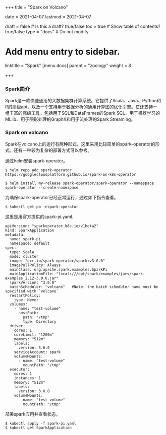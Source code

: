 +++
title =  "Spark on Volcano"

date = 2021-04-07
lastmod = 2021-04-07

draft = false  # Is this a draft? true/false
toc = true  # Show table of contents? true/false
type = "docs"  # Do not modify.

# Add menu entry to sidebar.
linktitle = "Spark"
[menu.docs]
  parent = "zoology"
  weight = 8

+++



### Spark简介

Spark是一款快速通用的大数据集群计算系统。它提供了Scala、Java、Python和R的高级api，以及一个支持用于数据分析的通用计算图的优化引擎。它还支持一组丰富的高级工具，包括用于SQL和DataFrames的Spark SQL、用于机器学习的MLlib、用于图形处理的GraphX和用于流处理的Spark Streaming。

### Spark on volcano

Spark在volcano上的运行有两种形式，这里采用比较简单的spark-operator的形式。还有一种较为复杂的部署方式可以参考。

通过helm安装spark-operator。

```
$ helm repo add spark-operator https://googlecloudplatform.github.io/spark-on-k8s-operator

$ helm install my-release spark-operator/spark-operator --namespace spark-operator --create-namespace
```

为确保spark-operator已经正常运行，通过如下指令查看。

```
$ kubectl get po -nspark-operator
```

这里是用官方提供的spark-pi.yaml.

```
apiVersion: "sparkoperator.k8s.io/v1beta2"
kind: SparkApplication
metadata:
  name: spark-pi
  namespace: default
spec:
  type: Scala
  mode: cluster
  image: "gcr.io/spark-operator/spark:v3.0.0"
  imagePullPolicy: Always
  mainClass: org.apache.spark.examples.SparkPi
  mainApplicationFile: "local:///opt/spark/examples/jars/spark-examples_2.12-3.0.0.jar"
  sparkVersion: "3.0.0"
  batchScheduler: "volcano"   #Note: the batch scheduler name must be specified with `volcano`
  restartPolicy:
    type: Never
  volumes:
    - name: "test-volume"
      hostPath:
        path: "/tmp"
        type: Directory
  driver:
    cores: 1
    coreLimit: "1200m"
    memory: "512m"        
    labels:
      version: 3.0.0
    serviceAccount: spark
    volumeMounts:
      - name: "test-volume"
        mountPath: "/tmp"
  executor:
    cores: 1
    instances: 1
    memory: "512m"    
    labels:
      version: 3.0.0
    volumeMounts:
      - name: "test-volume"
        mountPath: "/tmp"
```

部署spark应用并查看状态。

```
$ kubectl apply -f spark-pi.yaml
$ kubectl get SparkApplication
```